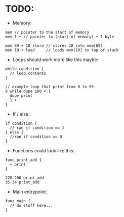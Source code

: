 # TODO:

- Memory:
```
mem // pointer to the start of memory
mem 1 + // pointer to (start of memory) + 1 byte

mem 69 + 10 store // stores 10 into mem[69]
mem 10 + load     // loads mem[10] to top of stack
```

- Loops should work more like this maybe:
```
while condition {
  // loop contents
}

// example loop that print from 0 to 99
0 while dupe 100 < {
  dupe print
  1 +
}
```

- If / else:
```
if condition {
  // ran if condition == 1
} else {
  //ran if condition == 0
}
```

- Functions could look like this:
```
func print_add {
  + print
}

220 200 print_add
35 34 print_add
```

- Main entrypoint:
```
func main {
  // do stuff here...
}
```
